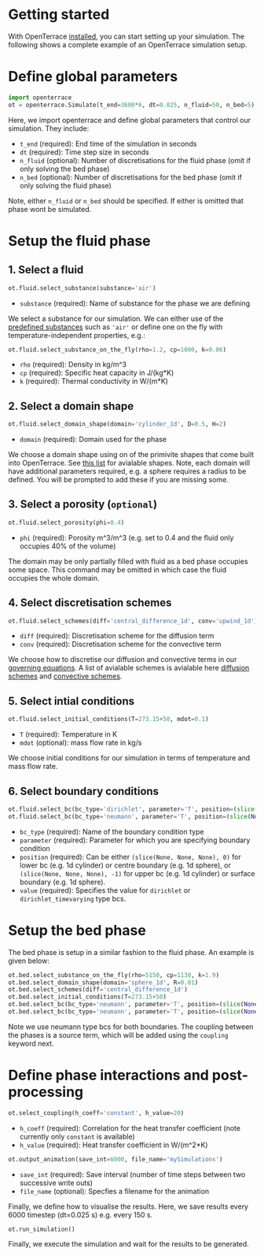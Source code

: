 # Getting started
With OpenTerrace [installed](../installation.md), you can start setting up your simulation. The following shows a complete example of an OpenTerrace simulation setup.

# Define global parameters
```python linenums="1"
import openterrace
ot = openterrace.Simulate(t_end=3600*6, dt=0.025, n_fluid=50, n_bed=5)
```
Here, we import openterrace and define global parameters that control our simulation. They include:
- ``t_end`` (required): End time of the simulation in seconds
- ``dt`` (required): Time step size in seconds
- ``n_fluid`` (optional): Number of discretisations for the fluid phase (omit if only solving the bed phase)
- ``n_bed`` (optional): Number of discretisations for the bed phase (omit if only solving the fluid phase)

Note, either ``n_fluid`` or ``n_bed`` should be specified. If either is omitted that phase wont be simulated.

# Setup the fluid phase

## 1. Select a fluid
```python linenums="3"
ot.fluid.select_substance(substance='air')
```
- ``substance`` (required): Name of substance for the phase we are defining

We select a substance for our simulation. We can either use of the [predefined substances](../fluid_substances/air) such as ``'air'`` or define one on the fly with temperature-independent properties, e.g.:
```python linenums="4"
ot.fluid.select_substance_on_the_fly(rho=1.2, cp=1000, k=0.06)
```
- ``rho`` (required): Density in kg/m^3
- ``cp`` (required): Specific heat capacity in J/(kg*K)
- ``k`` (required): Thermal conductivity in W/(m*K)

## 2. Select a domain shape
```python linenums="5"
ot.fluid.select_domain_shape(domain='cylinder_1d', D=0.5, H=2)
```
- ``domain`` (required): Domain used for the phase

We choose a domain shape using on of the primivite shapes that come built into OpenTerrace. See [this list](../domains/cylinder_1d) for avialable shapes. Note, each domain will have additional parameters required, e.g. a sphere requires a radius to be defined. You will be prompted to add these if you are missing some.

## 3. Select a porosity (``optional``)
```python linenums="6"
ot.fluid.select_porosity(phi=0.4)
```
- ``phi`` (required): Porosity m^3/m^3 (e.g. set to 0.4 and the fluid only occupies 40% of the volume)

The domain may be only partially filled with fluid as a bed phase occupies some space. This command may be omitted in which case the fluid occupies the whole domain.

## 4. Select discretisation schemes
```python linenums="7"
ot.fluid.select_schemes(diff='central_difference_1d', conv='upwind_1d')
```
- ``diff`` (required): Discretisation scheme for the diffusion term
- ``conv`` (required): Discretisation scheme for the convective term

We choose how to discretise our diffusion and convective terms in our [governing equations](..theory/governing). A list of avialable schemes is avialable here [diffusion schemes](../diffusion_schemes/central_difference_1d) and [convective schemes](../convection_schemes/upwind_1d).

## 5. Select intial conditions
```python linenums="8"
ot.fluid.select_initial_conditions(T=273.15+50, mdot=0.1)
```
- ``T`` (required): Temperature in K
- ``mdot`` (optional): mass flow rate in kg/s

We choose initial conditions for our simulation in terms of temperature and mass flow rate.

## 6. Select boundary conditions
```python linenums="9"
ot.fluid.select_bc(bc_type='dirichlet', parameter='T', position=(slice(None, None, None), 0), value=273.15+600)
ot.fluid.select_bc(bc_type='neumann', parameter='T', position=(slice(None, None, None), -1))
```
- ``bc_type`` (required): Name of the boundary condition type
- ``parameter`` (required): Parameter for which you are specifying boundary condition
- ``position`` (required): Can be either ``(slice(None, None, None), 0)`` for lower bc (e.g. 1d cylinder) or centre boundary (e.g. 1d sphere), or ``(slice(None, None, None), -1)`` for upper bc (e.g. 1d cylinder) or surface boundary (e.g. 1d sphere).
- ``value`` (required): Specifies the value for ``dirichlet`` or ``dirichlet_timevarying`` type bcs. 

# Setup the bed phase
The bed phase is setup in a similar fashion to the fluid phase. An example is given below:

```python linenums="11"
ot.bed.select_substance_on_the_fly(rho=5150, cp=1130, k=1.9)
ot.bed.select_domain_shape(domain='sphere_1d', R=0.01)
ot.bed.select_schemes(diff='central_difference_1d')
ot.bed.select_initial_conditions(T=273.15+50)
ot.bed.select_bc(bc_type='neumann', parameter='T', position=(slice(None, None, None), 0))
ot.bed.select_bc(bc_type='neumann', parameter='T', position=(slice(None, None, None), -1))
```

Note we use neumann type bcs for both boundaries. The coupling between the phases is a source term, which will be added using the ``coupling`` keyword next.

# Define phase interactions and post-processing
```python linenums="17"
ot.select_coupling(h_coeff='constant', h_value=20)
```
- ``h_coeff`` (required): Correlation for the heat transfer coefficient (note currently only ``constant`` is available)
- ``h_value`` (required): Heat transfer coefficient in W/(m^2*K)


```python linenums="18"
ot.output_animation(save_int=6000, file_name='mySimulations')
```
- ``save_int`` (required): Save interval (number of time steps between two successive write outs)
- ``file_name`` (optional): Specfies a filename for the animation

Finally, we define how to visualise the results. Here, we save results every 6000 timestep (dt=0.025 s) e.g. every 150 s.

```python linenums="19"
ot.run_simulation()
```
Finally, we execute the simulation and wait for the results to be generated.
